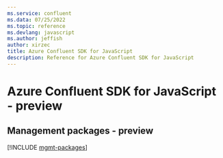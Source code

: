 ```yaml
---
ms.service: confluent
ms.data: 07/25/2022
ms.topic: reference
ms.devlang: javascript
ms.author: jeffish
author: xirzec
title: Azure Confluent SDK for JavaScript
description: Reference for Azure Confluent SDK for JavaScript
---
```

# Azure Confluent SDK for JavaScript - preview

## Management packages - preview
[!INCLUDE [mgmt-packages](confluent-mgmt-index.md)]